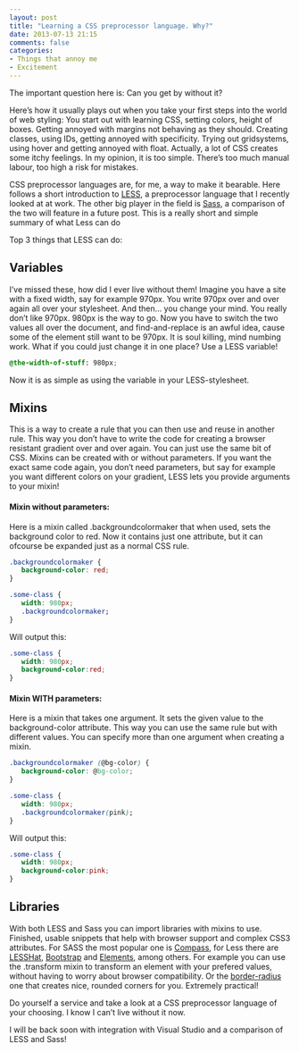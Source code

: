 ```yaml
---
layout: post
title: "Learning a CSS preprocessor language. Why?"
date: 2013-07-13 21:15
comments: false
categories: 
- Things that annoy me
- Excitement
---
```


The important question here is: Can you get by without it?

Here’s how it usually plays out when you take your first steps into the world of web styling: You start out with learning CSS, setting colors, height of boxes. Getting annoyed with margins not behaving as they should.  Creating classes, using IDs, getting annoyed with specificity. Trying out gridsystems, using hover and getting annoyed with  float. Actually, a lot of CSS creates some itchy feelings. In my opinion, it is too simple. There’s too much manual labour, too high a risk for mistakes.

CSS preprocessor languages are, for me, a way to make it bearable. Here follows a short introduction to [LESS](http://lesscss.org/), a preprocessor language that I recently looked at at work. The other big player in the field is [Sass](http://sass-lang.com/), a comparison of the two will feature in a future post. This is a really short and simple summary of what Less can do

Top 3 things that LESS can do:

## Variables

I’ve missed these, how did I ever live without them! Imagine you have a site with a fixed width, say for example 970px. You write 970px over and over again all over your stylesheet. And then… you change your mind. You really don’t like 970px. 980px is the way to go. Now you have to switch the two values all over the document, and find-and-replace is an awful idea, cause some of the element still want to be 970px. It is soul killing, mind numbing work. What if you could just change it in one place? Use a LESS variable!

``` css LESS variable
@the-width-of-stuff: 980px;
```
Now it is as simple as using the variable in your LESS-stylesheet.

## Mixins

This is a way to create a rule that you can then use and reuse in another rule. This way you don’t have to write the code for creating a browser resistant gradient over and over again. You can just use the same bit of CSS. Mixins can be created with or without parameters. If you want the exact same code again, you don’t need parameters, but say for example you want different colors on your gradient, LESS lets you provide arguments to your mixin!

#### Mixin without parameters:

Here is a mixin called .backgroundcolormaker that when used, sets the background color to red. Now it contains just one attribute, but it can ofcourse be expanded just as a normal CSS rule.

``` css Basic mixin
.backgroundcolormaker {
   background-color: red;
}

.some-class {
   width: 980px;
   .backgroundcolormaker;
}
```

Will output this:

``` css Basic mixin - output
.some-class {
   width: 980px;
   background-color:red;
}
```

#### Mixin WITH parameters:

Here is a mixin that takes one argument. It sets the given value to the background-color attribute. This way you can use the same rule but with different values. You can specify more than one argument when creating a mixin.

``` css Mixin with parameter
.backgroundcolormaker (@bg-color) {
   background-color: @bg-color;
}

.some-class {
   width: 980px;
   .backgroundcolormaker(pink);
}
```

Will output this:

``` css Mixin with parameter - output
.some-class {
   width: 980px;
   background-color:pink;
}
```

## Libraries

With both LESS and Sass you can import libraries with mixins to use. Finished, usable snippets that help with browser support and complex CSS3 attributes. For SASS the most popular one is [Compass](http://compass-style.org/), for Less there are [LESSHat](http://lesshat.com/), [Bootstrap](http://bootstrap.lesscss.ru/less.html) and [Elements](http://lesselements.com/), among others. For example you can use the .transform mixin to transform an element with your prefered values, without having to worry about browser compatibility. Or the [border-radius](http://lesshat.com/#transform) one that creates nice, rounded corners for you. Extremely practical!

 

Do yourself a service and take a look at a CSS preprocessor language of your choosing. I know I can’t live without it now.

I will be back soon with integration with Visual Studio and a comparison of LESS and Sass!